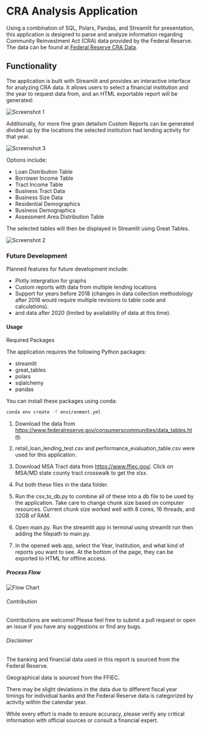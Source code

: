# CRA Analysis Application

Using a combination of SQL, Polars, Pandas, and Streamlit for presentation, this application is designed to parse and analyze information regarding Community Reinvestment Act (CRA) data provided by the Federal Reserve. The data can be found at [Federal Reserve CRA Data](https://www.federalreserve.gov/consumerscommunities/data_tables.htm).

## Functionality
The application is built with Streamlit and provides an interactive interface for analyzing CRA data. It allows users to select a financial institution and the year to request data from, and an HTML exportable report will be generated:

![Screenshot 1](/screenshots/Screenshot.png)

Additionally, for more fine grain detailsm Custom Reports can be generated divided up by the locations the selected institution had lending activity for that year. 

![Screenshot 3](/screenshots/Screenshot3.png)

Options include:

- Loan Distribution Table
- Borrower Income Table
- Tract Income Table
- Business Tract Data
- Business Size Data
- Residential Demographics
- Business Demographics
- Assessment Area Distribution Table

The selected tables will then be displayed in Streamlit using Great Tables.

![Screenshot 2](/screenshots/Screenshot2.png)

### Future Development
Planned features for future development include:

- Plotly intergration for graphs
- Custom reports with data from multiple lending locations
- Support for years before 2018 (changes in data collection methodology after 2018 would require multiple revisions to table code and calculations).
- and data after 2020 (limited by availability of data at this time).

#### Usage

Required Packages

The application requires the following Python packages:

- streamlit
- great_tables
- polars
- sqlalchemy
- pandas

You can install these packages using conda:

```bash
conda env create -f environment.yml
```

1. Download the data from https://www.federalreserve.gov/consumerscommunities/data_tables.htm. 

2. retail_loan_lending_test.csv and performance_evaluation_table.csv were used for this application.

3. Download MSA Tract data from https://www.ffiec.gov/. Click on MSA/MD state county tract crosswalk  to get the xlsx.

4. Put both these files in the data folder.

5. Run the csv_to_db.py to combine all of these into a db file to be used by the application. Take care to change chunk size based on computer resources. Current chunk size worked well with 8 cores, 16 threads, and 32GB of RAM. 

6. Open main.py. Run the streamlit app in terminal using streamlit run then adding the filepath to main.py.

7. In the opened web app, select the Year, Institution, and what kind of reports you want to see. At the bottom of the page, they can be exported to HTML for offline access.

##### Process Flow

![Flow Chart](screenshots/flow_chart.png)

###### Contribution
Contributions are welcome! Please feel free to submit a pull request or open an issue if you have any suggestions or find any bugs.

###### Disclaimer

The banking and financial data used in this report is sourced from the Federal Reserve.

Geographical data is sourced from the FFIEC.

There may be slight deviations in the data due to different fiscal year timings for individual banks and the Federal Reserve data is categorized by activity within the calendar year.

While every effort is made to ensure accuracy, please verify any critical information with official sources or consult a financial expert.
